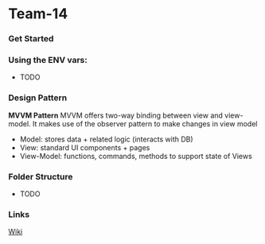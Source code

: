 # Team-14

### Get Started

### Using the ENV vars:
- TODO

### Design Pattern

**MVVM Pattern**
MVVM offers two-way binding between view and view-model. It makes use of the  observer pattern to make changes in view model
- Model: stores data + related logic (interacts with DB)
- View: standard UI components + pages
- View-Model: functions, commands, methods to support state of Views


### Folder Structure
- TODO

### Links
[Wiki](../../wikis/Project-Proposal)